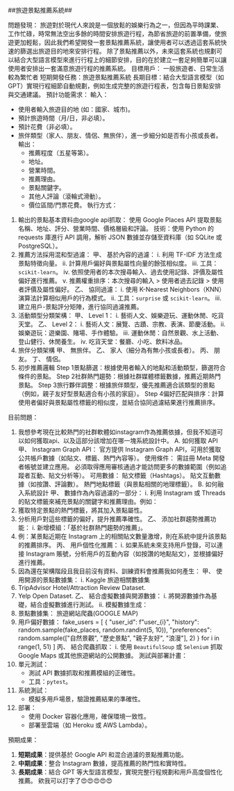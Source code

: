 ##旅遊景點推薦系統##

問題發現：
旅遊對於現代人來說是一個放鬆的娛樂行為之一，但因為平時課業、工作忙碌，時常無法空出多餘的時間安排旅遊行程，為節省旅遊的前置準備，使旅遊更加輕鬆，因此我們希望開發一套景點推薦系統，讓使用者可以透過這套系統快速的篩選出旅遊目的地來安排行程。
除了景點推薦以外，未來這套系統也規劃可以結合大型語言模型來進行行程上的細節安排，目的在於建立一套足夠簡單可以讓使用者安排出一套滿意旅遊行程的推薦系統。
目標用戶：
一般旅遊者、日常生活較為繁忙者
短期開發任務：旅遊景點推薦系統
長期目標：結合大型語言模型（如 GPT）實現行程細節自動規劃，例如生成完整的旅遊行程表，包含每日景點安排與交通建議。
預計功能需求：
輸入：
- 使用者輸入旅遊目的地 (如：國家、城市)。
- 預計旅遊時間（月/日，非必填）。
- 預計花費（非必填）。
- 旅伴類型（家人、朋友、情侶、無旅伴），進一步細分如是否有小孩或長者。
輸出：
   - 推薦程度（五星等第）。
   - 地址。
   - 營業時間。
   - 推薦理由。
   - 景點關鍵字。
   - 其他人評論（滾輪式滑動）。
   - 價位區間/門票花費。
執行方式：
1.	輸出的景點基本資料由google api抓取：
使用 Google Places API 提取景點名稱、地址、評分、營業時間、價格層級和評論。
技術：使用 Python 的 requests 庫進行 API 調用，解析 JSON 數據並存儲至資料庫（如 SQLite 或 PostgreSQL）。
2.	推薦方法採用混和型過濾：
甲、	基於內容的過濾：
i.	利用 TF-IDF 方法生成景點特徵向量。
ii.	計算用戶偏好與景點屬性向量的餘弦相似度。
iii.	工具：`scikit-learn`。
iv.	依照使用者的本次搜尋輸入、過去使用記錄、評價及屬性偏好進行推薦。
v.	推薦權重排序：本次搜尋的輸入 > 使用者過去記錄 > 使用者評價及屬性偏好。
乙、	協同過濾：
i.	使用 K-Nearest Neighbors（KNN）演算法計算相似用戶的行為模式。
ii.	工具：`surprise` 或 `scikit-learn`。
iii.	建立用戶-景點評分矩陣，進行協同過濾推薦。
3.	活動類型分類架構：
甲、	Level 1：
i.	藝術人文、娛樂遊玩、運動休閒、吃貨天堂。
乙、	Level 2：
i.	藝術人文：展覽、古蹟、宗教、表演、節慶活動。
ii.	娛樂遊玩：遊樂園、賭場、手作體驗。
iii.	運動休閒：自然景觀、水上活動、登山健行、休閒養生。
iv.	吃貨天堂：餐廳、小吃、飲料冰品。
4.	旅伴分類架構
甲、	無旅伴。
乙、	家人（細分為有無小孩或長者）。
丙、	朋友。
丁、	情侶。
5.	初步推薦邏輯
Step 1景點篩選：根據使用者輸入的地點和活動類型，篩選符合條件的景點。
Step 2社群熱門趨勢：根據社群媒體標籤數據，推薦近期熱門景點。
Step 3旅行夥伴調整：根據旅伴類型，優先推薦適合該類型的景點（例如，親子友好型景點適合有小孩的家庭）。
Step 4偏好匹配與排序：計算使用者偏好與景點屬性標籤的相似度，並結合協同過濾結果進行推薦排序。
 
目前問題：
1.	我想參考現在比較熱門的社群軟體如instagram作為推薦依據，但我不知道可以如何獲取api、以及這部分該增加在哪一塊系統設計中。
A.	如何獲取 API
甲、	Instagram Graph API：
官方提供 Instagram Graph API，可用於獲取公共帳戶數據（如貼文、標籤、熱門內容等）。
使用條件：
需註冊 Meta 開發者帳號並建立應用。
必須取得應用審核通過才能訪問更多的數據範圍（例如追蹤者互動、貼文分析等）。
可用數據：
貼文標籤（Hashtags）。
貼文互動數據（如按讚、評論數）。
熱門地點標籤（與景點相關的地理標籤）。
B.	如何融入系統設計
甲、	數據作為內容過濾的一部分：
i.	利用 Instagram 或 Threads 的貼文標籤來補充景點的關鍵字和推薦理由。例如：
1.	獲取特定景點的熱門標籤，將其加入景點屬性。
2.	分析用戶對這些標籤的偏好，提升推薦準確性。
乙、	添加社群趨勢推薦功能：
i.	新增模組：「基於社群熱門趨勢的推薦」。
1.	例：某景點近期在 Instagram 上的相關貼文數量激增，則在系統中提升該景點的推薦排序。
丙、	用戶個性化推薦：
i.	如果系統未來支持用戶登錄，可以連接 Instagram 賬號，分析用戶的互動內容（如按讚的地點貼文），並根據偏好進行推薦。	
2.	因為還在架構階段且我目前沒有資料、訓練資料會推薦我如何產生：
甲、	使用開源的景點數據集：
i.	Kaggle 旅遊相關數據集
1.	TripAdvisor Hotel/Attraction Review Dataset.
2.	Yelp Open Dataset.
乙、	結合虛擬數據與開源數據：
i.	將開源數據作為基礎，結合虛擬數據進行測試。
ii.	模擬數據生成：
1.	景點數據集：
旅遊網站爬蟲(GOOGLE MAP)
2.	用戶偏好數據：
fake_users = [
    {
        "user_id": f"user_{i}",
        "history": random.sample(fake_places, random.randint(5, 10)),
        "preferences": random.sample(["自然景觀", "歷史景點", "親子友好", "浪漫"], 2)
    }
    for i in range(1, 51)
]
丙、	結合爬蟲抓取：
i.	使用 `BeautifulSoup` 或 `Selenium` 抓取 Google Maps 或其他旅遊網站的公開數據。
測試與部署計畫：
1. 單元測試：
   - 測試 API 數據抓取和推薦模組的正確性。
   - 工具：`pytest`。
2. 系統測試：
   - 模擬多用戶場景，驗證推薦結果的準確性。
3. 部署：
   - 使用 Docker 容器化應用，確保環境一致性。
   - 部署至雲端（如 Heroku 或 AWS Lambda）。

預期成果：
1. **短期成果**：提供基於 Google API 和混合過濾的景點推薦功能。
2. **中期成果**：整合 Instagram 數據，提高推薦的熱門性和實時性。
3. **長期成果**：結合 GPT 等大型語言模型，實現完整行程規劃和用戶高度個性化推薦。
欸我可以打字了😍😍😍😍😍
